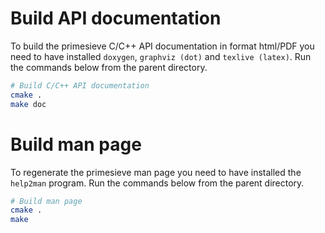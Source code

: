 Build API documentation
=======================

To build the primesieve C/C++ API documentation in format html/PDF
you need to have installed ```doxygen```, ```graphviz (dot)```
and ```texlive (latex)```. Run the commands below from the parent
directory.

```bash
# Build C/C++ API documentation
cmake .
make doc
```

Build man page
==============

To regenerate the primesieve man page you need to have installed
the ```help2man``` program. Run the commands below from the parent
directory.

```bash
# Build man page
cmake .
make
```
